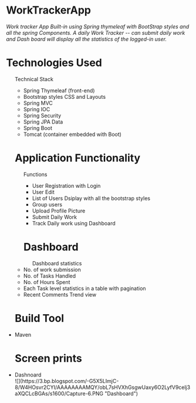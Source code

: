 # WorkTrackerApp
<i>Work tracker App Built-in using Spring thymeleaf with BootStrap styles and all the spring Components. 
A daily Work Tracker -- can submit daily work and Dash board will display all the statistics of the logged-in user.</i>

# Technologies Used
  <ul> Technical Stack <ul>
  <li> Spring Thymeleaf (front-end)</li>
  <li> Bootstrap styles CSS and Layouts</li>
  <li> Spring MVC</li>  
  <li> Spring IOC </li>
  <li> Spring Security</li>
  <li> Spring JPA Data </li>
  <li> Spring Boot </li>
  <li> Tomcat (container embedded with Boot)</li>
  </ul>
  
# Application Functionality
  <ul> Functions <ul>
  <li> User Registration with Login</li>
  <li> User Edit </li>
  <li> List of Users Dsiplay with all the bootstrap styles</li>  
  <li> Group users </li>
  <li> Upload Profile Picture </li>
  <li> Submit Daily Work</li>
  <li> Track Daily work using Dashboard </li>
  </ul>
  
 # Dashboard
   <ul> Dashboard statistics </ul>
   <li> No. of work submission</li>
   <li> No. of Tasks Handled </li>
   <li> No. of Hours Spent </li>
   <li> Each Task level statistics in a table with pagination</li>
   <li> Recent Comments Trend view </li>
   </ul>
  
  # Build Tool
  <li> Maven</li>
  
  # Screen prints 
  <li> Dashnoard</li>
 ![](https://3.bp.blogspot.com/-G5X5LImjC-8/W4HOsvr2CYI/AAAAAAAAMQY/obL7sHVXhGsgwUaxy6O2LyfV9celj3aXQCLcBGAs/s1600/Capture-6.PNG "Dashboard")
  

